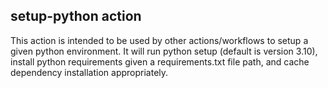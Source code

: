 ## setup-python action

This action is intended to be used by other actions/workflows to setup a given python environment. It will run python setup (default is version 3.10), install python requirements given a requirements.txt file path, and cache dependency installation appropriately.

